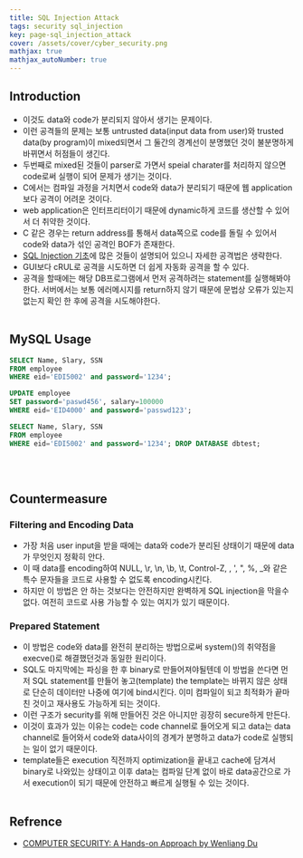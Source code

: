 ```yaml
---
title: SQL Injection Attack
tags: security sql_injection
key: page-sql_injection_attack
cover: /assets/cover/cyber_security.png
mathjax: true
mathjax_autoNumber: true
---
```


## Introduction
* 이것도 data와 code가 분리되지 않아서 생기는 문제이다.
* 이런 공격들의 문제는 보통 untrusted data(input data from user)와 trusted data(by program)이 mixed되면서 그 둘간의 경계선이 분명했던 것이 불분명하게 바뀌면서 허점들이 생긴다.
* 두번째로 mixed된 것들이 parser로 가면서 speial charater를 처리하지 않으면 code로써 실행이 되어 문제가 생기는 것이다.
* C에서는 컴파일 과정을 거치면서 code와 data가 분리되기 때문에 웹 application보다 공격이 어려운 것이다.
* web application은 인터프리터이기 때문에 dynamic하게 코드를 생산할 수 있어서 더 취약한 것이다.
* C 같은 경우는 return address를 통해서 data쪽으로 code를 돌릴 수 있어서 code와 data가 섞인 공격인 BOF가 존재한다.
* [SQL Injection 기초](https://adonaiohesed.github.io/2018/03/01/sql_injection.html)에 많은 것들이 설명되어 있으니 자세한 공격법은 생략한다.
* GUI보다 cRUL로 공격을 시도하면 더 쉽게 자동화 공격을 할 수 있다.
* 공격을 할때에는 해당 DB프로그램에서 먼저 공격하려는 statement를 실행해봐야한다. 서버에서는 보통 에러메시지를 return하지 않기 때문에 문법상 오류가 있는지 없는지 확인 한 후에 공격을 시도해야한다.
<br><br>

## MySQL Usage
```sql
SELECT Name, Slary, SSN
FROM employee
WHERE eid='EDI5002' and password='1234';
```
```sql
UPDATE employee
SET password='paswd456', salary=100000
WHERE eid='EID4000' and password='passwd123';
```
```sql
SELECT Name, Slary, SSN
FROM employee
WHERE eid='EDI5002' and password='1234'; DROP DATABASE dbtest;
```
<br><br>

## Countermeasure
### Filtering and Encoding Data
* 가장 처음 user input을 받을 때에는 data와 code가 분리된 상태이기 때문에 data가 무엇인지 정확히 안다.
* 이 때 data를 encoding하여 NULL, \r, \n, \b, \t, Control-Z, \, ', ", %, _와 같은 특수 문자들을 코드로 사용할 수 없도록 encoding시킨다.
* 하지만 이 방법은 안 하는 것보다는 안전하지만 완벽하게 SQL injection을 막을수 없다. 여전히 코드로 사용 가능할 수 있는 여지가 있기 때문이다.

### Prepared Statement
* 이 방법은 code와 data를 완전히 분리하는 방법으로써 system()의 취약점을 execve()로 해결했던것과 동일한 원리이다.
* SQL도 마지막에는 파싱을 한 후 binary로 만들어져야될텐데 이 방법을 쓴다면 먼저 SQL statement를 만들어 놓고(template) the template는 바뀌지 않은 상태로 단순히 데이터만 나중에 여기에 bind시킨다. 이미 컴파일이 되고 최적화가 끝마친 것이고 재사용도 가능하게 되는 것이다.
* 이런 구조가 security를 위해 만들어진 것은 아니지만 굉장히 secure하게 만든다.
* 이것이 효과가 있는 이유는 code는 code channel로 들어오게 되고 data는 data channel로 들어와서 code와 data사이의 경계가 분명하고 data가 code로 실행되는 일이 없기 때문이다.
* template들은 execution 직전까지 optimization을 끝내고 cache에 담겨서 binary로 나와있는 상태이고 이후 data는 컴파일 단계 없이 바로 data공간으로 가서 execution이 되기 때문에 안전하고 빠르게 실행될 수 있는 것이다.
<br><br>

## Refrence

* [COMPUTER SECURITY: A Hands-on Approach by Wenliang Du](https://www.amazon.com/Computer-Security-Hands-Approach-Wenliang/dp/154836794X)